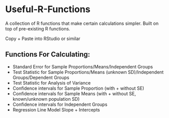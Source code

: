 # Useful-R-Functions

A collection of R functions that make certain calculations simpler. Built on top of pre-existing R functions. 

Copy + Paste into RStudio or similar

## Functions For Calculating:
 - Standard Error for Sample Proportions/Means/Independent Groups
 - Test Statistic for Sample Proportions/Means (unknown SD)/Independent Groups/Dependent Groups
 - Test Statistic for Analysis of Variance
 - Confidence intervals for Sample Proportion (with + without SE)
 - Confidence intervals for Sample Means (with + without SE, known/unknown population SD)
 - Confidence intervals for Independent Groups 
 - Regression Line Model Slope + Intercepts
